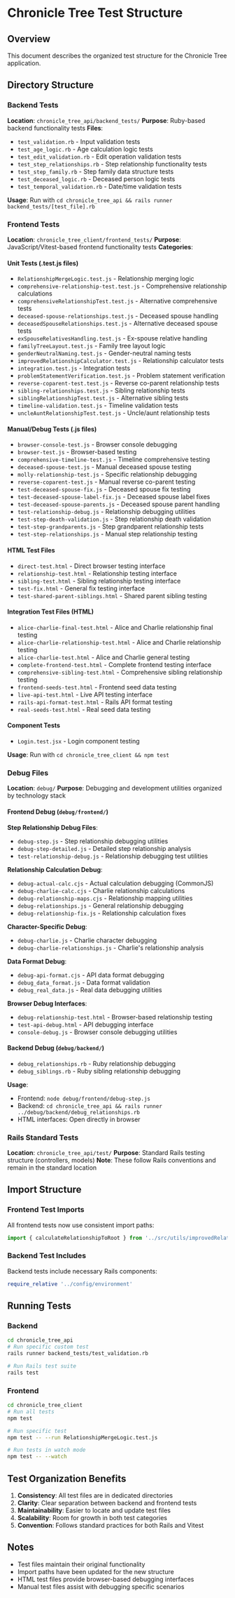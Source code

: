 # Chronicle Tree Test Structure

## Overview
This document describes the organized test structure for the Chronicle Tree application.

## Directory Structure

### Backend Tests
**Location**: `chronicle_tree_api/backend_tests/`
**Purpose**: Ruby-based backend functionality tests
**Files**:
- `test_validation.rb` - Input validation tests
- `test_age_logic.rb` - Age calculation logic tests  
- `test_edit_validation.rb` - Edit operation validation tests
- `test_step_relationships.rb` - Step relationship functionality tests
- `test_step_family.rb` - Step family data structure tests
- `test_deceased_logic.rb` - Deceased person logic tests
- `test_temporal_validation.rb` - Date/time validation tests

**Usage**: Run with `cd chronicle_tree_api && rails runner backend_tests/[test_file].rb`

### Frontend Tests  
**Location**: `chronicle_tree_client/frontend_tests/`
**Purpose**: JavaScript/Vitest-based frontend functionality tests
**Categories**:

#### Unit Tests (.test.js files)
- `RelationshipMergeLogic.test.js` - Relationship merging logic
- `comprehensive-relationship-test.test.js` - Comprehensive relationship calculations
- `comprehensiveRelationshipTest.test.js` - Alternative comprehensive tests
- `deceased-spouse-relationships.test.js` - Deceased spouse handling
- `deceasedSpouseRelationships.test.js` - Alternative deceased spouse tests
- `exSpouseRelativesHandling.test.js` - Ex-spouse relative handling
- `familyTreeLayout.test.js` - Family tree layout logic
- `genderNeutralNaming.test.js` - Gender-neutral naming tests
- `improvedRelationshipCalculator.test.js` - Relationship calculator tests
- `integration.test.js` - Integration tests
- `problemStatementVerification.test.js` - Problem statement verification
- `reverse-coparent-test.test.js` - Reverse co-parent relationship tests
- `sibling-relationships.test.js` - Sibling relationship tests
- `siblingRelationshipTest.test.js` - Alternative sibling tests
- `timeline-validation.test.js` - Timeline validation tests
- `uncleAuntRelationshipTest.test.js` - Uncle/aunt relationship tests

#### Manual/Debug Tests (.js files)
- `browser-console-test.js` - Browser console debugging
- `browser-test.js` - Browser-based testing
- `comprehensive-timeline-test.js` - Timeline comprehensive testing
- `deceased-spouse-test.js` - Manual deceased spouse testing
- `molly-relationship-test.js` - Specific relationship debugging
- `reverse-coparent-test.js` - Manual reverse co-parent testing
- `test-deceased-spouse-fix.js` - Deceased spouse fix testing
- `test-deceased-spouse-label-fix.js` - Deceased spouse label fixes
- `test-deceased-spouse-parents.js` - Deceased spouse parent handling
- `test-relationship-debug.js` - Relationship debugging utilities
- `test-step-death-validation.js` - Step relationship death validation
- `test-step-grandparents.js` - Step grandparent relationship tests
- `test-step-relationships.js` - Manual step relationship testing

#### HTML Test Files
- `direct-test.html` - Direct browser testing interface
- `relationship-test.html` - Relationship testing interface
- `sibling-test.html` - Sibling relationship testing interface
- `test-fix.html` - General fix testing interface
- `test-shared-parent-siblings.html` - Shared parent sibling testing

#### Integration Test Files (HTML)
- `alice-charlie-final-test.html` - Alice and Charlie relationship final testing
- `alice-charlie-relationship-test.html` - Alice and Charlie relationship testing
- `alice-charlie-test.html` - Alice and Charlie general testing
- `complete-frontend-test.html` - Complete frontend testing interface
- `comprehensive-sibling-test.html` - Comprehensive sibling relationship testing
- `frontend-seeds-test.html` - Frontend seed data testing
- `live-api-test.html` - Live API testing interface
- `rails-api-format-test.html` - Rails API format testing
- `real-seeds-test.html` - Real seed data testing

#### Component Tests
- `Login.test.jsx` - Login component testing

**Usage**: Run with `cd chronicle_tree_client && npm test`

### Debug Files
**Location**: `debug/`
**Purpose**: Debugging and development utilities organized by technology stack

#### Frontend Debug (`debug/frontend/`)
**Step Relationship Debug Files**:
- `debug-step.js` - Step relationship debugging utilities
- `debug-step-detailed.js` - Detailed step relationship analysis
- `test-relationship-debug.js` - Relationship debugging test utilities

**Relationship Calculation Debug**:
- `debug-actual-calc.cjs` - Actual calculation debugging (CommonJS)
- `debug-charlie-calc.cjs` - Charlie relationship calculations
- `debug-relationship-maps.cjs` - Relationship mapping utilities
- `debug-relationships.js` - General relationship debugging
- `debug-relationship-fix.js` - Relationship calculation fixes

**Character-Specific Debug**:
- `debug-charlie.js` - Charlie character debugging
- `debug-charlie-relationships.js` - Charlie's relationship analysis

**Data Format Debug**:
- `debug-api-format.cjs` - API data format debugging
- `debug_data_format.js` - Data format validation
- `debug_real_data.js` - Real data debugging utilities

**Browser Debug Interfaces**:
- `debug-relationship-test.html` - Browser-based relationship testing
- `test-api-debug.html` - API debugging interface
- `console-debug.js` - Browser console debugging utilities

#### Backend Debug (`debug/backend/`)
- `debug_relationships.rb` - Ruby relationship debugging
- `debug_siblings.rb` - Ruby sibling relationship debugging

**Usage**: 
- Frontend: `node debug/frontend/debug-step.js`
- Backend: `cd chronicle_tree_api && rails runner ../debug/backend/debug_relationships.rb`
- HTML interfaces: Open directly in browser

### Rails Standard Tests
**Location**: `chronicle_tree_api/test/`
**Purpose**: Standard Rails testing structure (controllers, models)
**Note**: These follow Rails conventions and remain in the standard location

## Import Structure

### Frontend Test Imports
All frontend tests now use consistent import paths:
```javascript
import { calculateRelationshipToRoot } from '../src/utils/improvedRelationshipCalculator';
```

### Backend Test Includes
Backend tests include necessary Rails components:
```ruby
require_relative '../config/environment'
```

## Running Tests

### Backend
```bash
cd chronicle_tree_api
# Run specific custom test
rails runner backend_tests/test_validation.rb

# Run Rails test suite
rails test
```

### Frontend
```bash
cd chronicle_tree_client
# Run all tests
npm test

# Run specific test
npm test -- --run RelationshipMergeLogic.test.js

# Run tests in watch mode
npm test -- --watch
```

## Test Organization Benefits

1. **Consistency**: All test files are in dedicated directories
2. **Clarity**: Clear separation between backend and frontend tests
3. **Maintainability**: Easier to locate and update test files
4. **Scalability**: Room for growth in both test categories
5. **Convention**: Follows standard practices for both Rails and Vitest

## Notes

- Test files maintain their original functionality
- Import paths have been updated for the new structure
- HTML test files provide browser-based debugging interfaces
- Manual test files assist with debugging specific scenarios